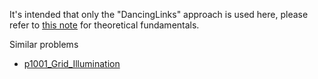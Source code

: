 It's intended that only the "DancingLinks" approach is used here, please refer to [this note](https://www.yinxiang.com/everhub/note/e71e7e87-ca06-40e5-a880-c9517a9afd33) for theoretical fundamentals.

Similar problems
- [p1001_Grid_Illumination](https://github.com/genxium/Leetcode/tree/master/p1001_Grid_Illumination) 
